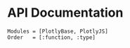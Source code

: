 # API Documentation

```@autodocs
Modules = [PlotlyBase, PlotlyJS]
Order   = [:function, :type]
```
